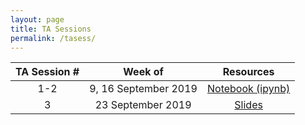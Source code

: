 ```yaml
---
layout: page
title: TA Sessions
permalink: /tasess/
---
```

| TA Session #                       | Week of         |  Resources             
|:---------------------------:|:------------:|:-------------------:
|1-2|9, 16 September 2019|[Notebook (ipynb)](/tasess/HW1_TA_session_completed.ipynb)
|3|23 September 2019|[Slides](/tasess/MachineLearningPipeline.pdf)
